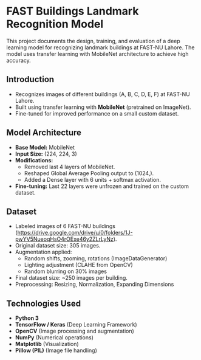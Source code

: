# FAST Buildings Landmark Recognition Model 

This project documents the design, training, and evaluation of a deep learning model for recognizing landmark buildings at FAST-NU Lahore. The model uses transfer learning with MobileNet architecture to achieve high accuracy.

## Introduction

- Recognizes images of different buildings (A, B, C, D, E, F) at FAST-NU Lahore.
- Built using transfer learning with **MobileNet** (pretrained on ImageNet).
- Fine-tuned for improved performance on a small custom dataset.

## Model Architecture

- **Base Model:** MobileNet
- **Input Size:** (224, 224, 3)
- **Modifications:**
  - Removed last 4 layers of MobileNet.
  - Reshaped Global Average Pooling output to (1024,).
  - Added a Dense layer with 6 units + softmax activation.
- **Fine-tuning:** Last 22 layers were unfrozen and trained on the custom dataset.

## Dataset

- Labeled images of 6 FAST-NU buildings (https://drive.google.com/drive/u/0/folders/1J-pwYV5NueoqHsO4rOExe46y2ZLrLyNz).
- Original dataset size: 305 images.
- Augmentation applied:
  - Random shifts, zooming, rotations (ImageDataGenerator)
  - Lighting adjustment (CLAHE from OpenCV)
  - Random blurring on 30% images
- Final dataset size: ~250 images per building.
- Preprocessing: Resizing, Normalization, Expanding Dimensions

## Technologies Used

- **Python 3**
- **TensorFlow / Keras** (Deep Learning Framework)
- **OpenCV** (Image processing and augmentation)
- **NumPy** (Numerical operations)
- **Matplotlib** (Visualization)
- **Pillow (PIL)** (Image file handling)
